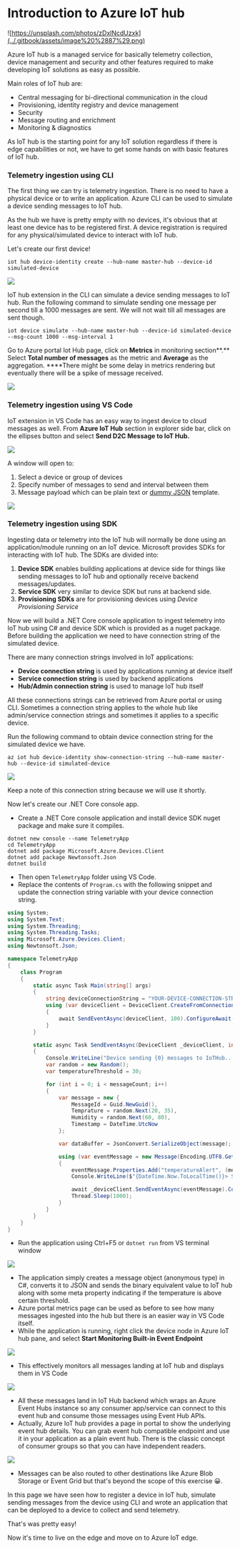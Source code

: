 # Introduction to Azure IoT hub

![https://unsplash.com/photos/zDxlNcdUzxk](../.gitbook/assets/image%20%2887%29.png)

Azure IoT hub is a managed service for basically telemetry collection, device management and security and other features required to make developing IoT solutions as easy as possible. 

Main roles of IoT hub are:

* Central messaging for bi-directional communication in the cloud
* Provisioning, identity registry and device management
* Security
* Message routing and enrichment
* Monitoring & diagnostics

As IoT hub is the starting point for any IoT solution regardless if there is edge capabilities or not, we have to get some hands on with basic features of IoT hub.

### Telemetry ingestion using CLI

The first thing we can try is telemetry ingestion. There is no need to have a physical device or to write an application. Azure CLI can be used to simulate a device sending messages to IoT hub.

As the hub we have is pretty empty with no devices, it's obvious that at least one device has to be registered first. A device registration is required for any physical/simulated device to interact with IoT hub.

Let's create our first device!

`iot hub device-identity create --hub-name master-hub --device-id simulated-device`

![](../.gitbook/assets/image%20%28106%29.png)

IoT hub extension in the CLI can simulate a device sending messages to IoT hub. Run the following command to simulate sending one message per second till a 1000 messages are sent. We will not wait till all messages are sent though.

`iot device simulate --hub-name master-hub --device-id simulated-device --msg-count 1000 --msg-interval 1`

Go to Azure portal Iot Hub page, click on **Metrics** in monitoring section**.** Select **Total number of messages** as the metric and **Average** as the aggregation. ****There might be some delay in metrics rendering but eventually there will be a spike of message received.

![](../.gitbook/assets/image%20%28202%29.png)

### Telemetry ingestion using VS Code

IoT extension in VS Code has an easy way to ingest device to cloud messages as well. From **Azure IoT Hub** section in explorer side bar, click on the ellipses button and select **Send D2C Message to IoT Hub.**

![](../.gitbook/assets/image%20%2844%29.png)

A window will open to:

1. Select a device or group of devices
2. Specify number of messages to send and interval between them
3. Message payload which can be plain text or [dummy JSON](https://github.com/webroo/dummy-json) template.

![](../.gitbook/assets/image%20%2816%29.png)

### Telemetry ingestion using SDK

Ingesting data or telemetry into the IoT hub will normally be done using an application/module running on an IoT device. Microsoft provides SDKs for interacting with IoT hub. The SDKs are divided into:

1. **Device SDK** enables building applications at device side for things like sending messages to IoT hub and optionally receive backend messages/updates.
2. **Service SDK** very similar to device SDK but runs at backend side.
3. **Provisioning SDKs** are for provisioning devices using _Device Provisioning Service_

Now we will build a .NET Core console application to ingest telemetry into IoT hub using C\# and device SDK which is provided as a nuget package. Before building the application we need to have connection string of the simulated device.

There are many connection strings involved in IoT applications:

* **Device connection string** is used by applications running at device itself
* **Service connection string** is used by backend applications
* **Hub/Admin connection string** is used to manage IoT hub itself

All these connections strings can be retrieved from Azure portal or using CLI. Sometimes a connection string applies to the whole hub like admin/service connection strings and sometimes it applies to a specific device.

Run the following command to obtain device connection string for the simulated device we have.

`az iot hub device-identity show-connection-string --hub-name master-hub --device-id simulated-device` 

![](../.gitbook/assets/image%20%28153%29.png)

Keep a note of this connection string because we will use it shortly.

Now let's create our .NET Core console app.

* Create a .NET Core console application and install device SDK nuget package and make sure it compiles.

```text
dotnet new console --name TelemetryApp
cd TelemetryApp
dotnet add package Microsoft.Azure.Devices.Client
dotnet add package Newtonsoft.Json
dotnet build
```

* Then open `TelemetryApp` folder using VS Code.
* Replace the contents of `Program.cs` with the following snippet and update the connection string variable with your device connection string.

```csharp
using System;
using System.Text;
using System.Threading;
using System.Threading.Tasks;
using Microsoft.Azure.Devices.Client;
using Newtonsoft.Json;

namespace TelemetryApp
{
    class Program
    {
        static async Task Main(string[] args)
        {
            string deviceConnectionString = "YOUR-DEVICE-CONNECTION-STRING";
            using (var deviceClient = DeviceClient.CreateFromConnectionString(deviceConnectionString, TransportType.Amqp))
            {
                await SendEventAsync(deviceClient, 100).ConfigureAwait(false);
            }
        }

        static async Task SendEventAsync(DeviceClient _deviceClient, int messageCount)
        {
            Console.WriteLine("Device sending {0} messages to IoTHub...", messageCount);
            var random = new Random();
            var temperatureThreshold = 30;

            for (int i = 0; i < messageCount; i++)
            {
                var message = new {
                    MessageId = Guid.NewGuid(),
                    Temprature = random.Next(20, 35),
                    Humidity = random.Next(60, 80),
                    Timestamp = DateTime.UtcNow
                };

                var dataBuffer = JsonConvert.SerializeObject(message);

                using (var eventMessage = new Message(Encoding.UTF8.GetBytes(dataBuffer)))
                {
                    eventMessage.Properties.Add("temperatureAlert", (message.Temprature > temperatureThreshold) ? "true" : "false");
                    Console.WriteLine($"{DateTime.Now.ToLocalTime()}> Sending message: {i}, Data: [{dataBuffer}]");

                    await _deviceClient.SendEventAsync(eventMessage).ConfigureAwait(false);
                    Thread.Sleep(1000);
                }
            }
        }
    }
}

```

* Run the application using Ctrl+F5 or `dotnet run` from VS terminal window

![](../.gitbook/assets/image%20%28201%29.png)

* The application simply creates a message object \(anonymous type\) in C\#, converts it to JSON and sends the binary equivalent value to IoT hub along with some meta property indicating if the temperature is above certain threshold.
* Azure portal metrics page can be used as before to see how many messages ingested into the hub but there is an easier way in VS Code itself.
* While the application is running, right click the device node in Azure IoT hub pane, and select **Start Monitoring Built-in Event Endpoint**

![](../.gitbook/assets/image%20%28160%29.png)

* This effectively monitors all messages landing  at IoT hub and displays them in VS Code

![](../.gitbook/assets/image%20%2845%29.png)

* All these messages land in IoT Hub backend which wraps an Azure Event Hubs instance so any consumer app/service can connect to this event hub and consume those messages using Event Hub APIs.
* Actually, Azure IoT hub provides a page in portal to show the underlying event hub details. You can grab event hub compatible endpoint and use it in your application as a plain event hub. There is the classic concept of consumer groups so that you can have independent readers.

![](../.gitbook/assets/image%20%2894%29.png)

* Messages can be also routed to other destinations like Azure Blob Storage or Event Grid but that's beyond the scope of this exercise 😀.

In this page we have seen how to register a device in IoT hub, simulate sending messages from the device using CLI and wrote an application that can be deployed to a device to collect and send telemetry.

That's was pretty easy!

Now it's time to live on the edge and move on to Azure IoT edge.

